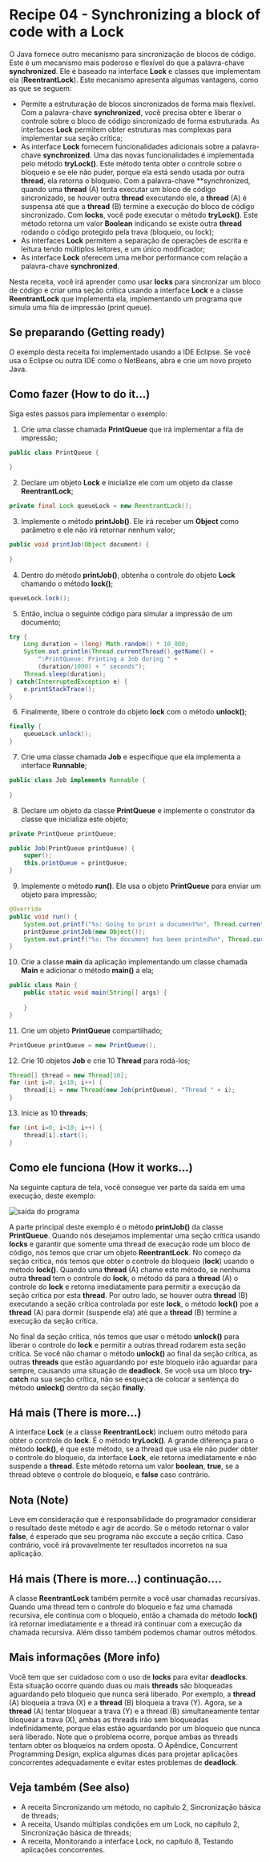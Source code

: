 # Recipe 04 - Synchronizing a block of code with a Lock
O Java fornece outro mecanismo para sincronização de blocos de código. Este é um mecanismo mais poderoso e
flexível do que a palavra-chave **synchronized**. Ele é baseado na interface **Lock** e classes que 
implementam ela (**ReentrantLock**). Este mecanismo apresenta algumas vantagens, como as que se seguem:
 - Permite a estruturação de blocos sincronizados de forma mais flexível. Com a palavra-chave
**synchronized**, você precisa obter e liberar o controle sobre o bloco de código sincronizado de forma
estruturada. As interfaces **Lock** permitem obter estruturas mas complexas para implementar sua seção
crítica;
 - As interface **Lock** fornecem funcionalidades adicionais sobre a palavra-chave **synchronized**. Uma
das novas funcionalidades é implementada pelo método **tryLock()**. Este método tenta obter o controle
sobre o bloqueio e se ele não puder, porque ela está sendo usada por outra **thread**, ela retorna o 
bloqueio. Com a palavra-chave **synchronized, quando uma **thread** (A) tenta executar um bloco de código
sincronizado, se houver outra **thread** executando ele, a **thread** (A) é suspensa até que a **thread** 
(B) termine a execução do bloco de código sincronizado. Com **locks**, você pode executar o método 
**tryLock()**. Este método retorna um valor **Boolean** indicando se existe outra **thread** rodando o 
código protegido pela trava (bloqueio, ou lock);
 - As interfaces **Lock** permitem a separação de operações de escrita e leitura tendo múltiplos 
leitores, e um único modificador;
 - As interface **Lock** oferecem uma melhor performance com relação a palavra-chave **synchronized**.

Nesta receita, você irá aprender como usar **locks** para sincronizar um bloco de código e criar uma seção
crítica usando a interface **Lock** e a classe **ReentrantLock** que implementa ela, implementando um 
programa que simula uma fila de impressão (print queue).


## Se preparando (Getting ready)
O exemplo desta receita foi implementado usando a IDE Eclipse. Se você usa o Eclipse ou outra IDE como
o NetBeans, abra e crie um novo projeto Java.

## Como fazer (How to do it...)
Siga estes passos para implementar o exemplo:
 1. Crie uma classe chamada **PrintQueue** que irá implementar a fila de impressão;
```java
public class PrintQueue {
    
}
```

 2. Declare um objeto **Lock** e inicialize ele com um objeto da classe **ReentrantLock**;
```java
private final Lock queueLock = new ReentrantLock();
```

 3. Implemente o método **printJob()**. Ele irá receber um **Object** como parâmetro e ele não irá retornar
nenhum valor;
```java
public void printJob(Object document) {
    
}
```

 4. Dentro do método **printJob()**, obtenha o controle do objeto **Lock** chamando o método **lock()**;
```java
queueLock.lock();
```

 5. Então, inclua o seguinte código para simular a impressão de um documento;
```java
try {
    Long duration = (long) Math.random() * 10_000;
    System.out.println(Thread.currentThread().getName() +
        ":PrintQueue: Printing a Job during " + 
        (duration/1000) + " seconds");
    Thread.sleep(duration);
} catch(InterruptedException e) {
    e.printStackTrace();
}
```

 6. Finalmente, libere o controle do objeto **lock** com o método **unlock()**;
```java
finally {
    queueLock.unlock();
}
```

 7. Crie uma classe chamada **Job** e especifique que ela implementa a interface **Runnable**;
```java
public class Job implements Runnable {
    
}
```

 8. Declare um objeto da classe **PrintQueue** e implemente o construtor da classe que inicializa este 
objeto;
```java
private PrintQueue printQueue;

public Job(PrintQueue printQueue) {
    super();
    this.printQueue = printQueue;
}
```

 9. Implemente o método **run()**. Ele usa o objeto **PrintQueue** para enviar um objeto para impressão;
```java
@Override
public void run() {
    System.out.printf("%s: Going to print a document%n", Thread.currentThread().getName());
    printQueue.printJob(new Object());
    System.out.printf("%s: The document has been printed%n", Thread.currentThread().getName());
}
```

 10. Crie a classe **main** da aplicação implementando um classe chamada **Main** e adicionar o método
**main()** a ela;
```java
public class Main {
    public static void main(String[] args) {
        
    }
}
```

 11. Crie um objeto **PrintQueue** compartilhado;
```java
PrintQueue printQueue = new PrintQueue();
```

 12. Crie 10 objetos **Job** e crie 10 **Thread** para rodá-los;
```java
Thread[] thread = new Thread[10];
for (int i=0; i<10; i++) {
    thread[i] = new Thread(new Job(printQueue), "Thread " + i);
}
```

 13. Inicie as 10 **threads**;
```java
for (int i=0; i<10; i++) {
    thread[i].start();
}
```

## Como ele funciona (How it works...)
Na seguinte captura de tela, você consegue ver parte da saída em uma execução, deste exemplo:

![saída do programa](https://raw.githubusercontent.com/PedroFerreiraCJr/traducao-java-7-concurrency/435356ea3492a5ee1432c01d1ab5503c9a7ccf90/images/recipe_04_segundo_capitulo.png)

A parte principal deste exemplo é o método **printJob()** da classe **PrintQueue**. Quando nós desejamos 
implementar uma seção crítica usando **locks** e garantir que somente uma thread de execução rode um 
bloco de código, nós temos que criar um objeto **ReentrantLock**. No começo da seção crítica, nós temos
que obter o controle do bloqueio (**lock**) usando o método **lock()**. Quando uma **thread** (A) chame 
este método, se nenhuma outra **thread** tem o controle do **lock**, o método dá para a **thread** (A)
o controle do **lock** e retorna imediatamente para permitir a execução da seção crítica por esta 
**thread**. Por outro lado, se houver outra **thread** (B) executando a seção crítica controlada por este
**lock**, o método **lock()** poe a **thread** (A) para dormir (suspende ela) até que a **thread** (B)
termine a execução da seção crítica.

No final da seção crítica, nós temos que usar o método **unlock()** para liberar o controle do **lock**
e permitir a outras thread rodarem esta seção crítica. Se você não chamar o método **unlock()** ao final 
da seção crítica, as outras **threads** que estão aguardando por este bloqueio irão aguardar para sempre,
causando uma situação de **deadlock**. Se você usa um bloco **try-catch** na sua seção crítica, não se 
esqueça de colocar a sentença do método **unlock()** dentro da seção **finally**.

## Há mais (There is more...)
A interface **Lock** (e a classe **ReentrantLock**) incluem outro método para obter o controle do 
**lock**. É o método **tryLock()**. A grande diferença para o método **lock()**, é que este método, se a
thread que usa ele não puder obter o controle do bloqueio, da interface **Lock**, ele retorna imediatamente
e não suspende a **thread**. Este método retorna um valor **boolean**, **true**, se a thread obteve o 
controle do bloqueio, e **false** caso contrário.

## Nota (Note)
Leve em consideração que é responsabilidade do programador considerar o resultado deste método e agir de 
acordo. Se o método retornar o valor **false**, é esperado que seu programa não exccute a seção crítica.
Caso contrário, você irá provavelmente ter resultados incorretos na sua aplicação.

## Há mais (There is more...) continuação....
A classe **ReentrantLock** também permite a você usar chamadas recursivas. Quando uma thread tem o controle
do bloqueio e faz uma chamada recursiva, ele continua com o bloqueio, então a chamada do método **lock()**
irá retornar imediatamente e a thread irá continuar com a execução da chamada recursiva. Além disso também
podemos chamar outros métodos.

## Mais informações (More info)
Você tem que ser cuidadoso com o uso de **locks** para evitar **deadlocks**. Esta situação ocorre quando
duas ou mais **threads** são bloqueadas aguardando pelo bloqueio que nunca será liberado. Por exemplo,
a **thread** (A) bloqueia a trava (X) e a **thread** (B) bloqueia a trava (Y). Agora, se a **thread** (A)
tentar bloquear a trava (Y) e a thread (B) simultaneamente tentar bloquear a trava (X), ambas as threads 
irão sem bloqueadas indefinidamente, porque elas estão aguardando por um bloqueio que nunca será liberado.
Note que o problema ocorre, porque ambas as threads tentam obter os bloqueios na ordem oposta. O Apêndice,
Concurrent Programming Design, explica algumas dicas para projetar aplicações concorrentes adequadamente e
evitar estes problemas de **deadlock**.

## Veja também (See also)
 - A receita Sincronizando um método, no capítulo 2, Sincronização básica de threads;
 - A receita, Usando múltiplas condições em um Lock, no capítulo 2, Sincronização básica de threads;
 - A receita, Monitorando a interface Lock, no capítulo 8, Testando aplicações concorrentes.
